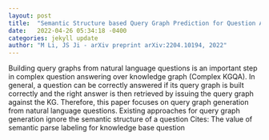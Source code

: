 ```yaml
---
layout: post
title:  "Semantic Structure based Query Graph Prediction for Question Answering over Knowledge Graph"
date:   2022-04-26 05:34:18 -0400
categories: jekyll update
author: "M Li, JS Ji - arXiv preprint arXiv:2204.10194, 2022"
---
```

Building query graphs from natural language questions is an important step in complex question answering over knowledge graph (Complex KGQA). In general, a question can be correctly answered if its query graph is built correctly and the right answer is then retrieved by issuing the query graph against the KG. Therefore, this paper focuses on query graph generation from natural language questions. Existing approaches for query graph generation ignore the semantic structure of a question Cites: The value of semantic parse labeling for knowledge base question